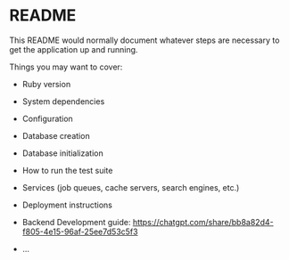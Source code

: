 # README

This README would normally document whatever steps are necessary to get the
application up and running.

Things you may want to cover:

* Ruby version

* System dependencies

* Configuration

* Database creation

* Database initialization

* How to run the test suite

* Services (job queues, cache servers, search engines, etc.)

* Deployment instructions

* Backend Development guide: https://chatgpt.com/share/bb8a82d4-f805-4e15-96af-25ee7d53c5f3

* ...

